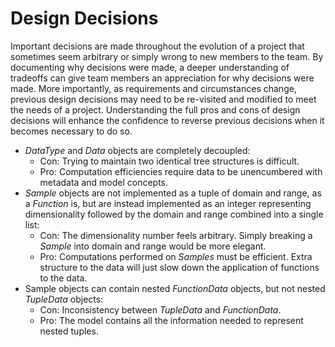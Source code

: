 # Design Decisions

Important decisions are made throughout the evolution of a project that sometimes seem arbitrary or simply wrong to new members to the team.  By documenting why decisions were made, a deeper understanding of tradeoffs can give team members an appreciation for why decisions were made.  More importantly, as requirements and circumstances change, previous design decisions may need to be re-visited and modified to meet the needs of a project.  Understanding the full pros and cons of design decisions will enhance the confidence to reverse previous decisions when it becomes necessary to do so.

* *DataType* and *Data* objects are completely decoupled:  
  * Con: Trying to maintain two identical tree structures is difficult.
  * Pro: Computation efficiencies require data to be unencumbered with metadata and model concepts. 
* *Sample* objects are not implemented as a tuple of domain and range, as a *Function* is, but are instead implemented as an integer representing dimensionality followed by the domain and range combined into a single list:  
  * Con: The dimensionality number feels arbitrary. Simply breaking a *Sample* into domain and range would be more elegant.
  * Pro: Computations performed on *Samples* must be efficient.  Extra structure to the data will just slow down the application of functions to the data.
* Sample objects can contain nested *FunctionData* objects, but not nested *TupleData* objects:  
  * Con: Inconsistency between *TupleData* and *FunctionData*.
  * Pro: The model contains all the information needed to represent nested tuples.
